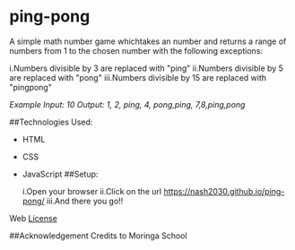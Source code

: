 # ping-pong
 A simple math number game whichtakes an number and returns a range of numbers from 1 to the chosen number with the following exceptions:

  i.Numbers divisible by 3 are replaced with "ping"
 ii.Numbers divisible by 5 are replaced with "pong"
iii.Numbers divisible by 15 are replaced with "pingpong"

 *Example Input: 10 Output: 1, 2, ping, 4, pong,ping, 7,8,ping,pong*


##Technologies Used:

 * HTML
 * CSS
 * JavaScript
##Setup:

   i.Open your browser
  ii.Click on the url https://nash2030.github.io/ping-pong/
 iii.And there you go!!

Web [License](https://en.wikipedia.org/wiki/MIT_License)

##Acknowledgement
  Credits to Moringa School
